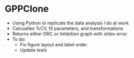# GPPClone

- Using Python to replicate the data analysis I do at work
- Calcualtes %CV, fit parameters, and transformations
- Returns either DRC or Inhibition graph with stdev error 
- To do: 
  - Fix figure layout and label order. 
  - Update tests 
